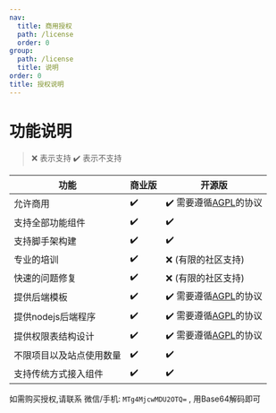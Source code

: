 ```yaml
---
nav:
  title: 商用授权
  path: /license
  order: 0
group:
  path: /license
  title: 说明
order: 0
title: 授权说明
---
```


# 功能说明 

> ❌ 表示支持 ✔️ 表示不支持

|  功能            | 商业版   | 开源版
|--------          |-------   |---------
|允许商用        | ✔️      | ✔️ 需要遵循[AGPL](https://www.gnu.org/licenses/agpl-3.0.en.html)的协议
|支持全部功能组件 | ✔️      | ✔️
|支持脚手架构建  | ✔️       | ✔️
|专业的培训     | ✔️        | ❌ (有限的社区支持)
|快速的问题修复  | ✔️        | ❌ (有限的社区支持)
|提供后端模板    | ✔️        | ✔️ 需要遵循[AGPL](https://www.gnu.org/licenses/agpl-3.0.en.html)的协议
|提供nodejs后端程序| ✔️      | ✔️ 需要遵循[AGPL](https://www.gnu.org/licenses/agpl-3.0.en.html)的协议
|提供权限表结构设计 | ✔️     | ✔️ 需要遵循[AGPL](https://www.gnu.org/licenses/agpl-3.0.en.html)的协议
|不限项目以及站点使用数量| ✔️ | ✔️
|支持传统方式接入组件 | ✔️    | ✔️

如需购买授权,请联系 微信/手机: `MTg4MjcwMDU2OTQ=` , 用Base64解码即可

